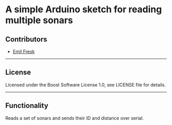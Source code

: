 # A simple Arduino sketch for reading multiple sonars

## Contributors

* [Emil Fresk](https://www.github.com/korken89)

---

## License

Licensed under the Boost Software License 1.0, see LICENSE file for details.

---

## Functionality

Reads a set of sonars and sends their ID and distance over serial.

